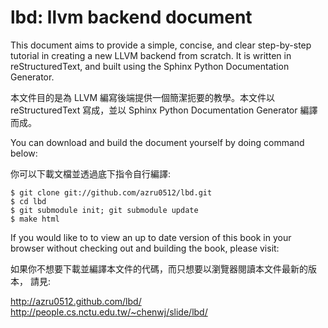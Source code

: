 lbd: llvm backend document
==========================

This document aims to provide a simple, concise, and clear step-by-step 
tutorial in creating a new LLVM backend from scratch. 
It is written in reStructuredText, and built using the Sphinx Python 
Documentation Generator.

本文件目的是為 LLVM 編寫後端提供一個簡潔扼要的教學。本文件以 reStructuredText
寫成，並以 Sphinx Python Documentation Generator 編譯而成。

You can download and build the document yourself by doing command below:

你可以下載文檔並透過底下指令自行編譯:

    $ git clone git://github.com/azru0512/lbd.git
    $ cd lbd
    $ git submodule init; git submodule update
    $ make html

If you would like to to view an up to date version of this book in your 
browser without checking out and building the book, please visit: 

如果你不想要下載並編譯本文件的代碼，而只想要以瀏覽器閱讀本文件最新的版本，
請見:

  http://azru0512.github.com/lbd/
  http://people.cs.nctu.edu.tw/~chenwj/slide/lbd/

